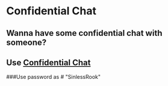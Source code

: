 # Confidential Chat
## Wanna have some confidential chat with someone? 
## Use [Confidential Chat](https://sinlessrook.github.io/ConfidentialChat/)
###Use password as # "SinlessRook"
